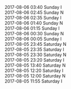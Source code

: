 2017-08-06 03:40 Sunday  I  
2017-08-06 02:45 Sunday  N  
2017-08-06 02:35 Sunday  I  
2017-08-06 01:40 Sunday  N  
2017-08-06 01:15 Sunday  I  
2017-08-06 00:30 Sunday  N  
2017-08-06 00:05 Sunday  I  
2017-08-05 23:45 Saturday  N  
2017-08-05 23:35 Saturday  I  
2017-08-05 23:30 Saturday  N  
2017-08-05 23:20 Saturday  I  
2017-08-05 13:40 Saturday  N  
2017-08-05 12:20 Saturday  I  
2017-08-05 12:00 Saturday  N  
2017-08-05 11:55 Saturday  I  
